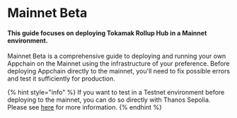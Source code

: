 # Mainnet Beta

#### This guide focuses on deploying Tokamak Rollup Hub in a Mainnet environment.&#x20;

Mainnet Beta is a comprehensive guide to deploying and running your own Appchain on the Mainnet using the infrastructure of your preference. Before deploying Appchain directly to the mainnet, you'll need to fix possible errors and test it sufficiently for production.

{% hint style="info" %}
If you want to test in a Testnet environment before deploying to the mainnet, you can do so directly with Thanos Sepolia. Please see [here](https://docs.tokamak.network/home/~/changes/agYOWEeK7NUEeofss2bX/service-guide/tokamak-l2/thanos-stack/testnet-information) for more information.
{% endhint %}
